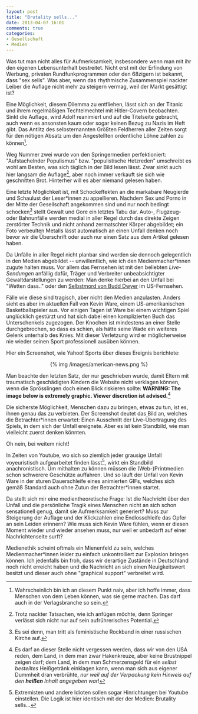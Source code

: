 ```yaml
---
layout: post
title: "Brutality sells..."
date: 2013-04-07 16:01
comments: true
categories:
- Gesellschaft
- Medien 
---
```


Was tut man nicht alles für Aufmerksamkeit, insbesondere wenn man mit ihr den eigenen Lebensunterhalt bestreitet. Nicht erst mit der Erfindung von Werbung, privaten Rundfunkprogrammen oder den 68zigern ist bekannt, dass "sex sells". Was aber, wenn das rhythmische Zusammenspiel nackter Leiber die Auflage nicht mehr zu steigern vermag, weil der Markt gesättigt ist?

Eine Möglichkeit, diesem Dilemma zu entfliehen, lässt sich an der Titanic und ihrem regelmäßigen Techtelmechtel mit Hitler-Covern beobachten. Sinkt die Auflage, wird Adolf reanimiert und auf die Titelseite gebracht, auch wenn es ansonsten kaum oder sogar keinen Bezug zu Nazis im Heft gibt. Das Antlitz des selbsternannten Größten Feldherren aller Zeiten sorgt für den nötigen Absatz um den Angestellten ordentliche Löhne zahlen zu können[^8c34].

Weg Nummer zwei wurde von den Springermedien perfektioniert: "Aufstachelnder Populismus" bzw. "populistische Hetzreden" umschreibt es wohl am Besten, was sich täglich in der Bild lesen lässt. Zwar sinkt auch hier langsam die Auflage[^8c35], aber noch immer verkauft sie sich wie geschnitten Brot. Hinterher will es aber niemand gelesen haben.

Eine letzte Möglichkeit ist, mit Schockeffekten an die markabare Neugierde und Schaulust der Leser\*innen zu appellieren. Nachdem Sex und Porno in der Mitte der Gesellschaft angekommen sind und nur noch bedingt schocken[^8c36] stellt Gewalt und Gore ein letztes Tabu dar. Auto-, Flugzeug- oder Bahnunfälle werden medial in aller Regel durch das direkte Zeigen zerstörter Technik und nicht anhand zermatschter Körper abgebildet; ein Foto verbeulten Metalls lässt automatisch an einen Unfall denken noch bevor wir die Überschrift oder auch nur einen Satz aus dem Artikel gelesen haben.

Da Unfälle in aller Regel nicht planbar sind werden sie dennoch gelegentlich in den Medien abgebildet -- unwillentlich, wie ich den Medienmacher\*innen zugute halten muss. Vor allem das Fernsehen ist mit den beliebten _Live-Sendungen_ anfällig dafür, Träger und Verbreiter unbeabsichtigter Gewaltdarstellungen zu werden: Man denke hierbei an den Unfall bei "Wetten dass.." oder den [Selbstmord von Budd Dwyer](http://einestages.spiegel.de/static/topicalbumbackground/24247/selbstmord_vor_laufenden_kameras.html) im US-Fernsehen.

Fälle wie diese sind tragisch, aber nicht den Medien anzulasten. Anders sieht es aber im aktuellen Fall von Kevin Ware, einem US-amerikanischen Basketballspieler aus. Vor einigen Tagen ist Ware bei einem wichtigen Spiel unglücklich gestürzt und hat sich dabei einen komplizierten Buch das Unterschenkels zugezogen. Der Knochen ist mindestens an einer Stelle durchgebrochen, so dass es schien, als hätte seine Wade ein weiteres Gelenk unterhalb des Knies. Mit dieser Verletzung wird er möglicherweise nie wieder seinen Sport professionell ausüben können.

Hier ein Screenshot, wie Yahoo! Sports über dieses Ereignis berichtete:

<center>{% img /images/american-news.png %}</center>

Man beachte den letzten Satz, der nur geschrieben wurde, damit Eltern mit traumatisch geschädigten Kindern die Website nicht verklagen können, wenn die Sprösslingen doch einen Blick riskieren sollte: **WARNING: The image below is extremely graphic. Viewer discretion ist advised.**[^8c39]

Die sicherste Möglichkeit, Menschen dazu zu bringen, etwas zu tun, ist es, ihnen genau das zu verbieten. Der Screenshot deutet das Bild an, welches die Betrachter\*innen erwartet: Einen Ausschnitt der Live-Übertragung des Spiels, in dem sich der Unfall ereignete. Aber es ist kein Standbild, wie man vielleicht zuerst denken könnten.

Oh nein, bei weitem nicht!

In Zeiten von Youtube, wo sich so ziemlich jeder grausige Unfall voyeuristisch aufgearbeitet finden lässt[^8c37], wirkt ein Standbild anachronistisch. Um mithalten zu können müssen die (Web-)Printmedien schon schwerere Geschütze auffahren. Und so läuft der Unfall von Kevin Ware in der sturen Dauerschleife eines animierten GIFs, welches sich gemäß Standard auch ohne Zutun der Betrachter\*innen startet.

Da stellt sich mir eine medientheoretische Frage: Ist die Nachricht über den Unfall und die persönliche Tragik eines Menschen nicht an sich schon sensationell genug, damit sie Aufmerksamkeit generiert? Muss zur Steigerung der Auflage und der Klickzahlen eine Endlosschleife das Opfer an sein Leiden erinnern? Wie muss sich Kevin Ware fühlen, wenn er diesen Moment wieder und wieder ansehen muss, nur weil er unbedarft auf einer Nachrichtenseite surft?

Medienethik scheint oftmals ein Mienenfeld zu sein, welches Medienmacher\*innen leider zu einfach unkontrolliert zur Explosion bringen können. Ich jedenfalls bin froh, dass wir derartige Zustände in Deutschland noch nicht erreicht haben und die Nachricht an sich einen Neuigkeitswert besitzt und dieser auch ohne "graphical support" verbreitet wird.

[^8c34]: Wahrscheinlich bin ich an diesem Punkt naiv, aber ich hoffe immer, dass Menschen von dem Leben können, was sie gerne machen. Das darf auch in der Verlagsbranche so sein.

[^8c35]: Trotz nackter Tatsachen, wie ich anfügen möchte, denn Springer verlässt sich nicht nur auf sein aufrührerisches Potential.

[^8c36]: Es sei denn, man tritt als feministische Rockband in einer russischen Kirche auf.

[^8c37]: Extremisten und andere Idioten sollen sogar Hinrichtungen bei Youtube einstellen. Die Logik ist hier identisch mit der der Medien: Brutality sells...

[^8c39]: Es darf an dieser Stelle nicht vergessen werden, dass wir von den USA reden, dem Land, in dem man zwar Hakenkreuze, aber keine Brustnippel zeigen darf; dem Land, in dem man Schmerzensgeld für ein _selbst bestelltes_ Heißgetränk einklagen kann, wenn man sich aus eigener Dummheit dran verbrühte, _nur weil auf der Verpackung kein Hinweis auf den **heißen** Inhalt angegeben war_!
